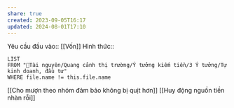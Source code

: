 ```yaml
---
share: true
created: 2023-09-05T16:17
updated: 2024-08-01T17:10
---
```

Yêu cầu đầu vào:: [[Vốn]]
Hình thức::
```dataview
LIST
FROM "📜Tài nguyên/Quang cảnh thị trường/Ý tưởng kiếm tiền/3 Ý tưởng/Tự kinh doanh, đầu tư" 
WHERE file.name != this.file.name
```

[[Cho mượn theo nhóm đảm bảo không bị quịt hơn]]
[[Huy động nguồn tiền nhàn rỗi]]
